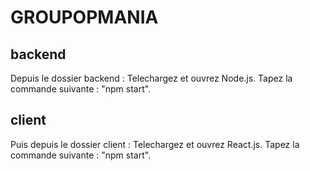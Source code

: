 # GROUPOPMANIA
## backend
Depuis le dossier backend : Telechargez et ouvrez Node.js. 
Tapez la commande suivante : "npm start". 

## client
Puis depuis le dossier client : Telechargez et ouvrez React.js.
Tapez la commande suivante : "npm start".